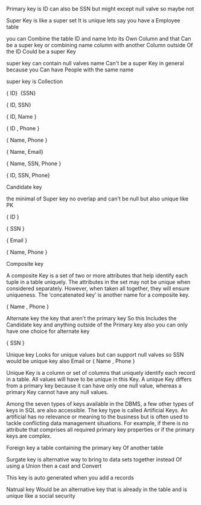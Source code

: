 Primary key is ID can also be SSN but might except null valve so maybe not 

Super Key is like a super set It is unique lets say you have a Employee table  

you can Combine the table ID and name Into its Own Column and that Can be a super key or combining name column with another Column outside Of the ID Could be a super Key 

super key can contain null valves name Can't be a super Key in general because you Can have People with the same name 

super key is Collection  

{ ID}  {SSN} 

{ ID, SSN} 

{ ID, Name }  

{ ID , Phone }  

{ Name, Phone }  

{ Name, Email}  

{ Name, SSN, Phone }  

{ ID, SSN, Phone} 

Candidate key  

the minimal of Super key no overlap and can't be null but also unique like PK 

{ ID }  

{ SSN }  

{ Email }  

{ Name, Phone }  

Composite key  

A composite Key is a set of two or more attributes that help identify each tuple in a table uniquely. The attributes in the set may not be unique when considered separately. However, when taken all together, they will ensure uniqueness. The ‘concatenated key’ is another name for a composite key. 

{ Name , Phone } 

Alternate key the key that aren't the primary key So this Includes the Candidate key and anything outside of the Primary key also you can only have one choice for alternate key  

{ SSN }  

Unique key Looks for unique values but can support null valves so SSN would be unique key also Email or { Name , Phone }  

Unique Key is a column or set of columns that uniquely identify each record in a table. All values will have to be unique in this Key. A unique Key differs from a primary key because it can have only one null value, whereas a primary Key cannot have any null values. 

Among the seven types of keys available in the DBMS, a few other types of keys in SQL are also accessible. The key type is called Artificial Keys. An artificial has no relevance or meaning to the business but is often used to tackle conflicting data management situations. For example, if there is no attribute that comprises all required primary key properties or if the primary keys are complex. 

Foreign key a table containing the primary key Of another table 

Surgate key is alternative way to bring to data sets together instead Of using a Union then a cast and Convert 

This key is auto generated when you add a records 

Natrual key Would be an alternative key that is already in the table and is unique like a social security
